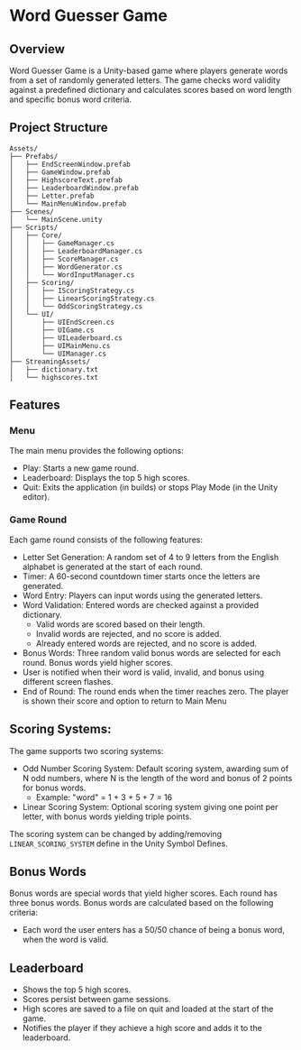 # Word Guesser Game
## Overview
Word Guesser Game is a Unity-based game where players generate words from a set of randomly generated letters. The game checks word validity against a predefined dictionary and calculates scores based on word length and specific bonus word criteria.

## Project Structure
```
Assets/
├── Prefabs/
│   ├── EndScreenWindow.prefab
│   ├── GameWindow.prefab
│   ├── HighscoreText.prefab
│   ├── LeaderboardWindow.prefab
│   ├── Letter.prefab
│   └── MainMenuWindow.prefab
├── Scenes/
│   └── MainScene.unity
├── Scripts/
│   ├── Core/
│   │   ├── GameManager.cs
│   │   ├── LeaderboardManager.cs
│   │   ├── ScoreManager.cs
│   │   ├── WordGenerator.cs
│   │   └── WordInputManager.cs
│   ├── Scoring/
│   │   ├── IScoringStrategy.cs
│   │   ├── LinearScoringStrategy.cs
│   │   └── OddScoringStrategy.cs
│   └── UI/
│       ├── UIEndScreen.cs
│       ├── UIGame.cs
│       ├── UILeaderboard.cs
│       ├── UIMainMenu.cs
│       └── UIManager.cs
├── StreamingAssets/
│   ├── dictionary.txt
│   └── highscores.txt

```

## Features
### Menu
The main menu provides the following options:
- Play: Starts a new game round.
- Leaderboard: Displays the top 5 high scores.
- Quit: Exits the application (in builds) or stops Play Mode (in the Unity editor).
### Game Round
Each game round consists of the following features:
- Letter Set Generation: A random set of 4 to 9 letters from the English alphabet is generated at the start of each round.
- Timer: A 60-second countdown timer starts once the letters are generated.
- Word Entry: Players can input words using the generated letters.
- Word Validation: Entered words are checked against a provided dictionary.
    - Valid words are scored based on their length.
    - Invalid words are rejected, and no score is added.
    - Already entered words are rejected, and no score is added.
- Bonus Words: Three random valid bonus words are selected for each round. Bonus words yield higher scores.
- User is notified when their word is valid, invalid, and bonus using different screen flashes.
- End of Round: The round ends when the timer reaches zero. The player is shown their score and option to return to Main Menu
## Scoring Systems:
The game supports two scoring systems:
- Odd Number Scoring System: Default scoring system, awarding sum of N odd numbers, where N is the length of the word and bonus of 2 points for bonus words.
    - Example: "word" = 1 + 3 + 5 + 7 = 16
- Linear Scoring System: Optional scoring system giving one point per letter, with bonus words yielding triple points.

The scoring system can be changed by adding/removing `LINEAR_SCORING_SYSTEM` define in the Unity Symbol Defines.

## Bonus Words
Bonus words are special words that yield higher scores. Each round has three bonus words. Bonus words are calculated based on the following criteria:
- Each word the user enters has a 50/50 chance of being a bonus word, when the word is valid.
## Leaderboard
- Shows the top 5 high scores.
- Scores persist between game sessions.
- High scores are saved to a file on quit and loaded at the start of the game.
- Notifies the player if they achieve a high score and adds it to the leaderboard.